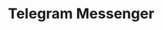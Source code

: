 ---
description: 类似微信，最大可以上传1G的视频，最多100人群聊。
layout: post
results:
- primaryGenreName: Social Networking
  version: '1.0'
  trackViewUrl: https://itunes.apple.com/cn/app/telegram-messenger/id686449807?mt=8&uo=4
  artworkUrl100: http://a1103.phobos.apple.com/us/r1000/029/Purple4/v4/ec/fd/cb/ecfdcbf5-02c4-9795-e3e0-267b27153846/mzl.onzxsojz.png
  artworkUrl60: http://a270.phobos.apple.com/us/r1000/040/Purple4/v4/8b/9d/86/8b9d8620-5362-d488-60aa-d85f9b2bcfe3/Icon.png
  sellerName: Digital Fortress LLC
  supportedDevices:
  - iPadMini4G
  - iPhone-3GS
  - iPadThirdGen4G
  - iPhone4S
  - iPad2Wifi
  - iPodTouchourthGen
  - iPodTouchFifthGen
  - iPadThirdGen
  - iPadFourthGen4G
  - iPadMini
  - iPad3G
  - iPhone5
  - iPadWifi
  - iPodTouchThirdGen
  - iPhone4
  - iPadFourthGen
  - iPad23G
  genres:
  - 社交
  - 效率
  trackName: Telegram Messenger
  description: "Telegram is the world's newest messaging app – similar to
    IM apps like WhatsApp, but better in every detail.\n\nTelegram is ultrafast,
    simple, secure and absolutely free. Create group chats with up to 100
    people, share videos up to 1 Gb, send photos from web search. You can
    store everything you share in the cloud – for free.\n\nWhy Switch To Telegram?\n\nFAST\n\nTelegram
    is the fastest messaging app in the world. Unlike other messaging systems,
    Telegram uses decentralized server infrastructure all over the globe to
    connect people via servers close to them. \n\nRELIABLE\n\nTo make Telegram
    the most reliable messaging system ever, we built a custom data protocol
    that delivers your messages in the minimum bytes possible and is reliable
    even on the weakest mobile connections.\n\nSECURE\n\nSecurity flaws in
    popular apps like WA got a lot of press recently, so we made it our mission
    to make messaging safe again. As a result, Telegram is protected from
    all security risks known in the industry.\n\nPOWERFUL\n\nWe want to redefine
    what you can achieve with an iPhone messenger. With Telegram, you can
    send gigabyte-large videos, create group chats with up to 100 members,
    multisend photos from web search, and forward any media you receive in
    an instant.\n\nCLOUD-BASED\n\nTelegram offers unlimited cloud storage
    for all your data – for free. You can securely access your Telegram messages
    and media from multiple devices. And even if you lose your phone, you
    will not lose your data.\n\nFREE\n\nTelegram is free and will always be
    free. We do not plan to sell ads or introduce subscription fees. We built
    Telegram because we wanted a better messaging app for ourselves — open,
    secure and free.\n\n––––––––––––––––––––––––––––––––\n\nPRIVACY\n\nWe
    protect your privacy and never give third parties access to your data.\n\nSUPPORT\n\nFor
    real-time support, please send a Telegram message to the phone number
    333.\nIf that doesn't work, send us an email at support@telegram.org"
  price: 0
  trackId: 686449807
  releaseDate: '2013-08-14T07:00:00Z'
  screenshotUrls:
  - http://a1.mzstatic.com/us/r30/Purple/v4/44/15/78/44157850-2175-7472-9be5-002f6091a78d/screen1136x1136.jpeg
  - http://a3.mzstatic.com/us/r30/Purple4/v4/91/e2/b5/91e2b596-8f23-bafa-e570-5efc80a90fb3/screen1136x1136.jpeg
  - http://a3.mzstatic.com/us/r30/Purple4/v4/33/2b/f8/332bf829-80bf-4d21-d07b-381335ba06b4/screen1136x1136.jpeg
  - http://a1.mzstatic.com/us/r30/Purple/v4/e4/a6/6b/e4a66b12-10c7-315e-cbaf-81648c646689/screen1136x1136.jpeg
  - http://a4.mzstatic.com/us/r30/Purple/v4/6c/eb/2c/6ceb2c2b-c4d6-038e-9993-6a81254a8ba2/screen1136x1136.jpeg
  artistViewUrl: https://itunes.apple.com/cn/artist/telegram-llc/id686450210?uo=4
  primaryGenreId: 6005
  kind: software
  fileSizeBytes: '9439719'
  bundleId: ph.telegra.Telegraph
  trackContentRating: 4+
  artistName: Telegram LLC
  trackCensoredName: Telegram Messenger
  isGameCenterEnabled: false
  contentAdvisoryRating: 4+
  languageCodesISO2A:
  - EN
  features: &a []
  wrapperType: software
  artworkUrl512: http://a1103.phobos.apple.com/us/r1000/029/Purple4/v4/ec/fd/cb/ecfdcbf5-02c4-9795-e3e0-267b27153846/mzl.onzxsojz.png
  formattedPrice: 免费
  artistId: 686450210
  genreIds:
  - '6005'
  - '6007'
  currency: CNY
  ipadScreenshotUrls: *a
category: 社交
tags: tag1
resultCount: 1
title: Telegram Messenger

---